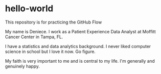 # hello-world
This repository is for practicing the GitHub Flow

My name is Deniece.  I work as a Patient Experience Data Analyst at Moffitt Cancer Center in Tampa, FL. 

I have a statistics and data analytics background.  I never liked computer science in school but I love it now. Go figure.

My faith is very important to me and is central to my life.  I'm generally and genuinely happy.
